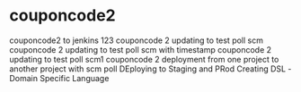 # couponcode2
couponcode2 to jenkins 123
couponcode 2 updating to test poll scm
couponcode 2 updating to test poll scm with timestamp
couponcode 2 updating to test poll scm1
couponcode 2 deployment from one project to another project with scm poll
DEploying to Staging and PRod
Creating DSL -Domain Specific Language 
